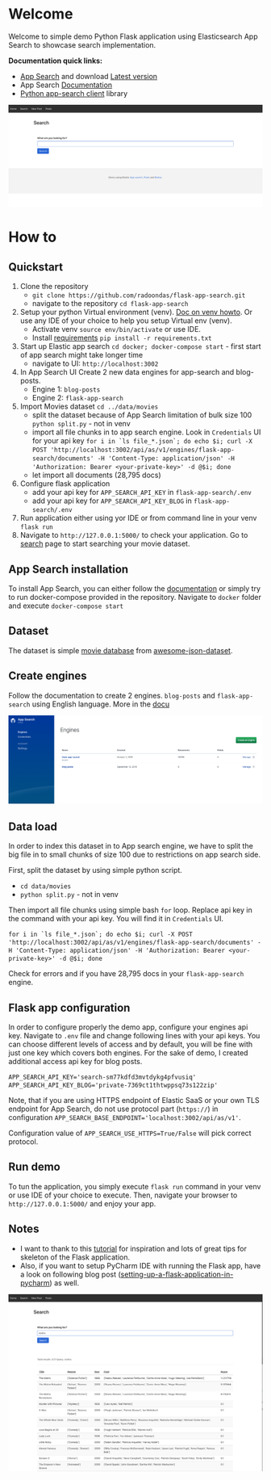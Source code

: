 # Welcome
Welcome to simple demo Python Flask application using Elasticsearch App Search to showcase search implementation.

**Documentation quick links:**

- [App Search](https://www.elastic.co/products/app-search) and download [Latest version](https://www.elastic.co/downloads/app-search)
- App Search [Documentation](https://swiftype.com/documentation/app-search/self-managed/overview)
- [Python app-search client](https://github.com/elastic/app-search-python) library

![Search app](docs/img/search-app_1.png)

# How to

## Quickstart
1. Clone the repository
    - `git clone https://github.com/radoondas/flask-app-search.git` 
    - navigate to the repository `cd flask-app-search`
2. Setup your python Virtual environment (venv). [Doc on venv howto](https://packaging.python.org/guides/installing-using-pip-and-virtual-environments). Or use any IDE of your choice to help you setup Virtual env (venv).
    - Activate venv `source env/bin/activate` or use IDE.
    - Install [requirements](requirements.txt) `pip install -r requirements.txt`
3. Start up Elastic app search `cd docker; docker-compose start` - first start of app search might take longer time
    - navigate to UI: `http://localhost:3002`
4. In App Search UI Create 2 new data engines for app-search and blog-posts.
    - Engine 1: `blog-posts`
    - Engine 2: `flask-app-search`
5. Import Movies dataset `cd ../data/movies`
    - split the dataset because of App Search limitation of bulk size 100 `python split.py` - not in venv
    - import all file chunks in to app search engine. Look in `Credentials` UI for your api key 
    ```for i in `ls file_*.json`; do echo $i; curl -X POST 'http://localhost:3002/api/as/v1/engines/flask-app-search/documents' -H 'Content-Type: application/json' -H 'Authorization: Bearer <your-private-key>' -d @$i; done```
    - let import all documents (28,795 docs)
6. Configure flask application
    - add your api key for `APP_SEARCH_API_KEY` in `flask-app-search/.env`
    - add your api key for `APP_SEARCH_API_KEY_BLOG` in `flask-app-search/.env`
7. Run application either using yor IDE or from command line in your venv `flask run`
8. Navigate to `http://127.0.0.1:5000/` to check your application. Go to [search](http://127.0.0.1:5000/search) page to start searching your movie dataset.

## App Search installation
To install App Search, you can either follow the [documentation](https://swiftype.com/documentation/app-search/self-managed/installation) or simply try to run docker-compose provided in the repository.
Navigate to `docker` folder and execute `docker-compose start`

## Dataset
The dataset is simple [movie database](https://raw.githubusercontent.com/prust/wikipedia-movie-data/master/movies.json) 
from [awesome-json-dataset](https://github.com/jdorfman/awesome-json-datasets#movies).

## Create engines
Follow the documentation to create 2 engines. `blog-posts` and `flask-app-search` using English language.
More in the [docu](https://swiftype.com/documentation/app-search/getting-started#engine)

![List of engines](docs/img/engines.png)

## Data load
In order to index this dataset in to App search engine, we have to split the big file in to small chunks of size 100 due 
to restrictions on app search side. 

First, split the dataset by using simple python script. 
- `cd data/movies`
- `python split.py` - not in venv

Then import all file chunks using simple bash `for` loop. Replace api key in the command with your api key. 
You will find it in `Credentials` UI.
```
for i in `ls file_*.json`; do echo $i; curl -X POST 'http://localhost:3002/api/as/v1/engines/flask-app-search/documents' -H 'Content-Type: application/json' -H 'Authorization: Bearer <your-private-key>' -d @$i; done
```

Check for errors and if you have 28,795 docs in your `flask-app-search` engine.

## Flask app configuration
In order to configure properly the demo app, configure your engines api key. Navigate to `.env` file and change 
following lines with your api keys. You can choose different levels of access and by default, you will be fine with just 
one key which covers both engines. For the sake of demo, I created additional access api key for blog posts. 
```
APP_SEARCH_API_KEY='search-sm77kdfd3mvtdykg4pfvusiq'
APP_SEARCH_API_KEY_BLOG='private-7369ct1thtwppsq73s122zip'
```
Note, that if you are using HTTPS endpoint of Elastic SaaS or your own TLS endpoint for App Search, do not use protocol part (`https://`)
in configuration `APP_SEARCH_BASE_ENDPOINT='localhost:3002/api/as/v1'`. 

Configuration value of `APP_SEARCH_USE_HTTPS=True/False` will pick correct protocol.

## Run demo
To tun the application, you simply execute `flask run` command in your venv or use IDE of your choice to execute.
Then, navigate your browser to `http://127.0.0.1:5000/` and enjoy your app.

## Notes
- I want to thank to this [tutorial](https://blog.miguelgrinberg.com/post/the-flask-mega-tutorial-part-i-hello-world) for inspiration and lots of great tips for skeleton of the Flask application.
- Also, if you want to setup PyCharm IDE with running the Flask app, have a look on following blog post ([setting-up-a-flask-application-in-pycharm](https://blog.miguelgrinberg.com/post/setting-up-a-flask-application-in-pycharm)) as well.  

![Search app with results](docs/img/search-app_2.png)